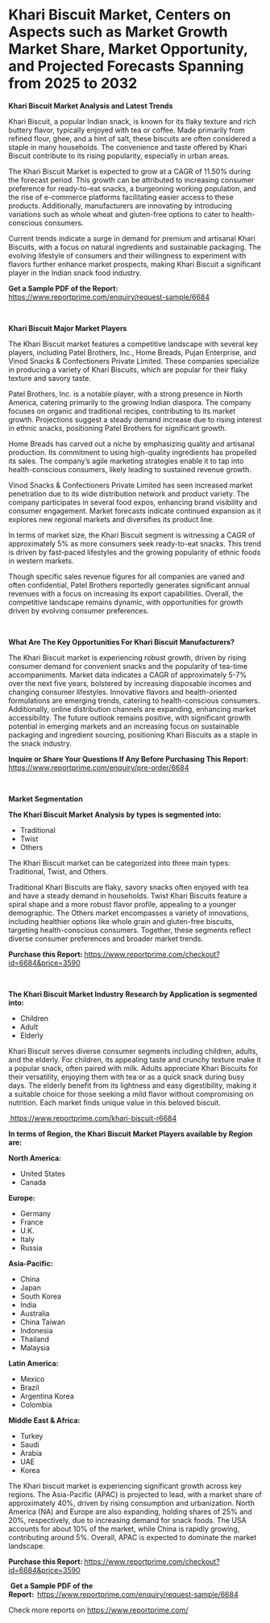 <p><h1>Khari Biscuit Market, Centers on Aspects such as Market Growth Market Share, Market Opportunity, and Projected Forecasts Spanning from 2025 to 2032</h1></p><p><strong>Khari Biscuit Market Analysis and Latest Trends</strong></p>
<p><p>Khari Biscuit, a popular Indian snack, is known for its flaky texture and rich buttery flavor, typically enjoyed with tea or coffee. Made primarily from refined flour, ghee, and a hint of salt, these biscuits are often considered a staple in many households. The convenience and taste offered by Khari Biscuit contribute to its rising popularity, especially in urban areas.</p><p>The Khari Biscuit Market is expected to grow at a CAGR of 11.50% during the forecast period. This growth can be attributed to increasing consumer preference for ready-to-eat snacks, a burgeoning working population, and the rise of e-commerce platforms facilitating easier access to these products. Additionally, manufacturers are innovating by introducing variations such as whole wheat and gluten-free options to cater to health-conscious consumers.</p><p>Current trends indicate a surge in demand for premium and artisanal Khari Biscuits, with a focus on natural ingredients and sustainable packaging. The evolving lifestyle of consumers and their willingness to experiment with flavors further enhance market prospects, making Khari Biscuit a significant player in the Indian snack food industry.</p></p>
<p><strong>Get a Sample PDF of the Report:&nbsp;</strong> <a href="https://www.reportprime.com/enquiry/request-sample/6684?utm_campaign=2931&utm_medium=2&utm_source=Github&utm_content=ia&utm_term=19032025&utm_id=khari-biscuit">https://www.reportprime.com/enquiry/request-sample/6684</a></p>
<p>&nbsp;</p>
<p><strong>Khari Biscuit Major Market Players</strong></p>
<p><p>The Khari Biscuit market features a competitive landscape with several key players, including Patel Brothers, Inc., Home Breads, Pujan Enterprise, and Vinod Snacks & Confectioners Private Limited. These companies specialize in producing a variety of Khari Biscuits, which are popular for their flaky texture and savory taste.</p><p>Patel Brothers, Inc. is a notable player, with a strong presence in North America, catering primarily to the growing Indian diaspora. The company focuses on organic and traditional recipes, contributing to its market growth. Projections suggest a steady demand increase due to rising interest in ethnic snacks, positioning Patel Brothers for significant growth.</p><p>Home Breads has carved out a niche by emphasizing quality and artisanal production. Its commitment to using high-quality ingredients has propelled its sales. The company’s agile marketing strategies enable it to tap into health-conscious consumers, likely leading to sustained revenue growth.</p><p>Vinod Snacks & Confectioners Private Limited has seen increased market penetration due to its wide distribution network and product variety. The company participates in several food expos, enhancing brand visibility and consumer engagement. Market forecasts indicate continued expansion as it explores new regional markets and diversifies its product line.</p><p>In terms of market size, the Khari Biscuit segment is witnessing a CAGR of approximately 5% as more consumers seek ready-to-eat snacks. This trend is driven by fast-paced lifestyles and the growing popularity of ethnic foods in western markets.</p><p>Though specific sales revenue figures for all companies are varied and often confidential, Patel Brothers reportedly generates significant annual revenues with a focus on increasing its export capabilities. Overall, the competitive landscape remains dynamic, with opportunities for growth driven by evolving consumer preferences.</p></p>
<p>&nbsp;</p>
<p><strong>What Are The Key Opportunities For Khari Biscuit Manufacturers?</strong></p>
<p><p>The Khari Biscuit market is experiencing robust growth, driven by rising consumer demand for convenient snacks and the popularity of tea-time accompaniments. Market data indicates a CAGR of approximately 5-7% over the next five years, bolstered by increasing disposable incomes and changing consumer lifestyles. Innovative flavors and health-oriented formulations are emerging trends, catering to health-conscious consumers. Additionally, online distribution channels are expanding, enhancing market accessibility. The future outlook remains positive, with significant growth potential in emerging markets and an increasing focus on sustainable packaging and ingredient sourcing, positioning Khari Biscuits as a staple in the snack industry.</p></p>
<p><strong>Inquire or Share Your Questions If Any Before Purchasing This Report:</strong> <a href="https://www.reportprime.com/enquiry/pre-order/6684?utm_campaign=2931&utm_medium=2&utm_source=Github&utm_content=ia&utm_term=19032025&utm_id=khari-biscuit">https://www.reportprime.com/enquiry/pre-order/6684</a></p>
<p>&nbsp;</p>
<p><strong>Market Segmentation</strong></p>
<p><strong>The Khari Biscuit Market Analysis by types is segmented into:</strong></p>
<p><ul><li>Traditional</li><li>Twist</li><li>Others</li></ul></p>
<p><p>The Khari Biscuit market can be categorized into three main types: Traditional, Twist, and Others. </p><p>Traditional Khari Biscuits are flaky, savory snacks often enjoyed with tea and have a steady demand in households. Twist Khari Biscuits feature a spiral shape and a more robust flavor profile, appealing to a younger demographic. The Others market encompasses a variety of innovations, including healthier options like whole grain and gluten-free biscuits, targeting health-conscious consumers. Together, these segments reflect diverse consumer preferences and broader market trends.</p></p>
<p><strong>Purchase this Report:&nbsp;</strong><a href="https://www.reportprime.com/checkout?id=6684&price=3590&utm_campaign=2931&utm_medium=2&utm_source=Github&utm_content=ia&utm_term=19032025&utm_id=khari-biscuit">https://www.reportprime.com/checkout?id=6684&price=3590</a></p>
<p>&nbsp;</p>
<p><strong>The Khari Biscuit Market Industry Research by Application is segmented into:</strong></p>
<p><ul><li>Children</li><li>Adult</li><li>Elderly</li></ul></p>
<p><p>Khari Biscuit serves diverse consumer segments including children, adults, and the elderly. For children, its appealing taste and crunchy texture make it a popular snack, often paired with milk. Adults appreciate Khari Biscuits for their versatility, enjoying them with tea or as a quick snack during busy days. The elderly benefit from its lightness and easy digestibility, making it a suitable choice for those seeking a mild flavor without compromising on nutrition. Each market finds unique value in this beloved biscuit.</p></p>
<p><a href="https://www.reportprime.com/khari-biscuit-r6684?utm_campaign=2931&utm_medium=2&utm_source=Github&utm_content=ia&utm_term=19032025&utm_id=khari-biscuit">&nbsp;https://www.reportprime.com/khari-biscuit-r6684</a></p>
<p><strong>In terms of Region, the Khari Biscuit Market Players available by Region are:</strong></p>
<p>
    <p> <strong> North America: </strong>
        <ul>
            <li>United States</li>
            <li>Canada</li>
        </ul>
        </p> 
    <p> <strong> Europe: </strong>
        <ul>
            <li>Germany</li>
            <li>France</li>
            <li>U.K.</li>
            <li>Italy</li>
            <li>Russia</li>
        </ul>
        </p> 
    <p> <strong> Asia-Pacific: </strong>
        <ul>
            <li>China</li>
            <li>Japan</li>
            <li>South Korea</li>
            <li>India</li>
            <li>Australia</li>
            <li>China Taiwan</li>
            <li>Indonesia</li>
            <li>Thailand</li>
            <li>Malaysia</li>
        </ul>
        </p> 
    <p> <strong> Latin America: </strong>
        <ul>
            <li>Mexico</li>
            <li>Brazil</li>
            <li>Argentina Korea</li>
            <li>Colombia</li>
        </ul>
        </p> 
    <p> <strong> Middle East & Africa: </strong>
        <ul>
            <li>Turkey</li>
            <li>Saudi</li>
            <li>Arabia</li>
            <li>UAE</li>
            <li>Korea</li>
        </ul>
    </p>
    </p>
<p><p>The Khari biscuit market is experiencing significant growth across key regions. The Asia-Pacific (APAC) is projected to lead, with a market share of approximately 40%, driven by rising consumption and urbanization. North America (NA) and Europe are also expanding, holding shares of 25% and 20%, respectively, due to increasing demand for snack foods. The USA accounts for about 10% of the market, while China is rapidly growing, contributing around 5%. Overall, APAC is expected to dominate the market landscape.</p></p>
<p><strong>Purchase this Report: </strong><a href="https://www.reportprime.com/checkout?id=6684&price=3590&utm_campaign=2931&utm_medium=2&utm_source=Github&utm_content=ia&utm_term=19032025&utm_id=khari-biscuit">https://www.reportprime.com/checkout?id=6684&price=3590</a></p>
<p>&nbsp;<strong>Get a Sample PDF of the Report:&nbsp;&nbsp;</strong><a href="https://www.reportprime.com/enquiry/request-sample/6684?utm_campaign=2931&utm_medium=2&utm_source=Github&utm_content=ia&utm_term=19032025&utm_id=khari-biscuit">https://www.reportprime.com/enquiry/request-sample/6684</a></p>
<p><strong></strong></p>
<p>Check more reports on <a href="https://www.reportprime.com/?utm_campaign=2931&utm_medium=2&utm_source=Github&utm_content=ia&utm_term=19032025&utm_id=khari-biscuit">https://www.reportprime.com/</a></p>